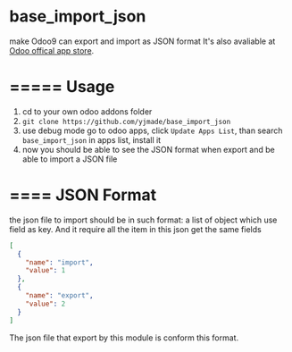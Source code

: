 # base_import_json
make Odoo9 can export and import as JSON format 
It's also avaliable at [Odoo offical app store](https://apps.odoo.com/apps/modules/master/base_import_json/).


=====
Usage
=====
1. cd to your own odoo addons folder
2. ``git clone https://github.com/yjmade/base_import_json``
3. use debug mode go to odoo apps, click ``Update Apps List``, than search ``base_import_json`` in apps list, install it
4. now you should be able to see the JSON format when export and be able to import a JSON file

====
JSON Format
====

the json file to import should be in such format: a list of object which use field as key. And it require all the item in this json get the same fields

```JSON
[
  {
    "name": "import",
    "value": 1
  },
  {
    "name": "export",
    "value": 2
  }
]
```

The json file that export by this module is conform this format.
